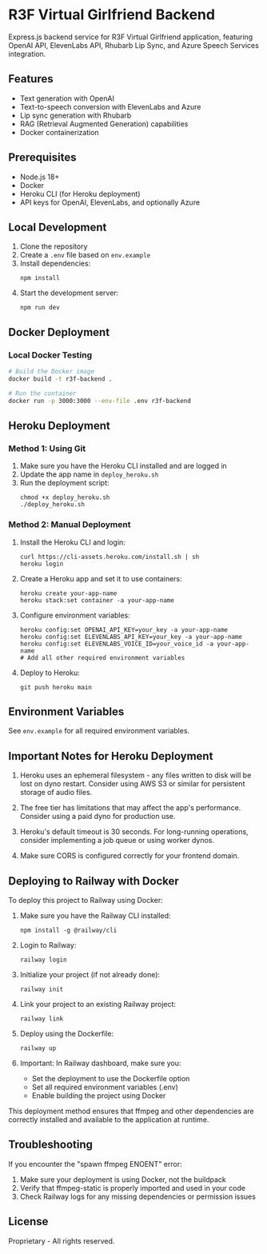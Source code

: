# R3F Virtual Girlfriend Backend

Express.js backend service for R3F Virtual Girlfriend application, featuring OpenAI API, ElevenLabs API, Rhubarb Lip Sync, and Azure Speech Services integration.

## Features

- Text generation with OpenAI
- Text-to-speech conversion with ElevenLabs and Azure
- Lip sync generation with Rhubarb
- RAG (Retrieval Augmented Generation) capabilities
- Docker containerization

## Prerequisites

- Node.js 18+
- Docker
- Heroku CLI (for Heroku deployment)
- API keys for OpenAI, ElevenLabs, and optionally Azure

## Local Development

1. Clone the repository
2. Create a `.env` file based on `env.example`
3. Install dependencies:
   ```
   npm install
   ```
4. Start the development server:
   ```
   npm run dev
   ```

## Docker Deployment

### Local Docker Testing

```bash
# Build the Docker image
docker build -t r3f-backend .

# Run the container
docker run -p 3000:3000 --env-file .env r3f-backend
```

## Heroku Deployment

### Method 1: Using Git

1. Make sure you have the Heroku CLI installed and are logged in
2. Update the app name in `deploy_heroku.sh`
3. Run the deployment script:
   ```
   chmod +x deploy_heroku.sh
   ./deploy_heroku.sh
   ```

### Method 2: Manual Deployment

1. Install the Heroku CLI and login:
   ```
   curl https://cli-assets.heroku.com/install.sh | sh
   heroku login
   ```

2. Create a Heroku app and set it to use containers:
   ```
   heroku create your-app-name
   heroku stack:set container -a your-app-name
   ```

3. Configure environment variables:
   ```
   heroku config:set OPENAI_API_KEY=your_key -a your-app-name
   heroku config:set ELEVENLABS_API_KEY=your_key -a your-app-name
   heroku config:set ELEVENLABS_VOICE_ID=your_voice_id -a your-app-name
   # Add all other required environment variables
   ```

4. Deploy to Heroku:
   ```
   git push heroku main
   ```

## Environment Variables

See `env.example` for all required environment variables.

## Important Notes for Heroku Deployment

1. Heroku uses an ephemeral filesystem - any files written to disk will be lost on dyno restart. Consider using AWS S3 or similar for persistent storage of audio files.

2. The free tier has limitations that may affect the app's performance. Consider using a paid dyno for production use.

3. Heroku's default timeout is 30 seconds. For long-running operations, consider implementing a job queue or using worker dynos.

4. Make sure CORS is configured correctly for your frontend domain.

## Deploying to Railway with Docker

To deploy this project to Railway using Docker:

1. Make sure you have the Railway CLI installed:
   ```
   npm install -g @railway/cli
   ```

2. Login to Railway:
   ```
   railway login
   ```

3. Initialize your project (if not already done):
   ```
   railway init
   ```

4. Link your project to an existing Railway project:
   ```
   railway link
   ```

5. Deploy using the Dockerfile:
   ```
   railway up
   ```

6. Important: In Railway dashboard, make sure you:
   - Set the deployment to use the Dockerfile option
   - Set all required environment variables (.env)
   - Enable building the project using Docker

This deployment method ensures that ffmpeg and other dependencies are correctly installed and available to the application at runtime.

## Troubleshooting

If you encounter the "spawn ffmpeg ENOENT" error:
1. Make sure your deployment is using Docker, not the buildpack
2. Verify that ffmpeg-static is properly imported and used in your code
3. Check Railway logs for any missing dependencies or permission issues

## License

Proprietary - All rights reserved.
